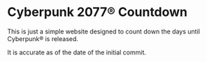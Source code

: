 # Cyberpunk 2077® Countdown

This is just a simple website designed to count down the days until Cyberpunk® is released.

It is accurate as of the date of the initial commit.
